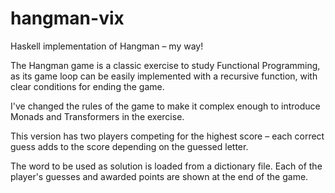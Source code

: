 # hangman-vix
Haskell implementation of Hangman – my way!

The Hangman game is a classic exercise to study Functional Programming, as its game loop can be easily implemented with a recursive function, with clear conditions for ending the game.

I've changed the rules of the game to make it complex enough to introduce Monads and Transformers in the exercise.

This version has two players competing for the highest score – each correct guess adds to the score depending on the guessed letter.

The word to be used as solution is loaded from a dictionary file. Each of the player's guesses and awarded points are shown at the end of the game.
